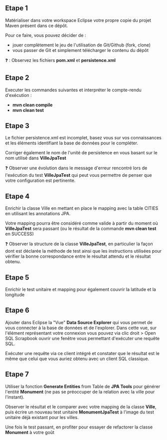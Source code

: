 ## Etape 1

Matérialiser dans votre workspace Eclipse votre propre copie du projet Maven présent dans ce dépôt.

Pour ce faire, vous pouvez décider de :

- jouer complètement le jeu de l'utilisation de Git/Github (fork, clone)
- vous passer de Git et simplement télécharger le contenu du dépôt

:question: : Observez les fichiers **pom.xml** et **persistence.xml**

## Etape 2

Executer les commandes suivantes et interpréter le compte-rendu d'exécution : 

- **mvn clean compile**
- **mvn clean test**

## Etape 3

Le fichier persistence.xml est incomplet, basez vous sur vos connaissances et les éléments identifiant la base de données pour le compléter.

Corriger également le nom de l'unité de persistence en vous basant sur le nom utilisé dans **VilleJpaTest**

:question: Observer une évolution dans le message d'erreur rencontré lors de l'exécution du test **VilleJpaTest** qui peut vous permettre de penser que votre configuration est pertinente.

## Etape 4

Enrichir la classe Ville en mettant en place le mapping avec la table CITIES en utilisant les annotations JPA.

Votre mapping pourra être considéré comme valide à partir du moment où **VilleJpaTest** sera passant (ou le résultat de la commande **mvn clean test** en SUCCESS)

:question: Observer la structure de la classe **VilleJpaTest**, en particulier la façon dont est déclarée la méthode de test ainsi que les instructions utilisées pour vérifier la bonne correspondance entre le résultat attendu et le résultat obtenu.

## Etape 5

Enrichir le test unitaire et mapping pour également couvrir la latitude et la longitude

## Etape 6

Ajouter dans Eclipse la "Vue" **Data Source Explorer** qui vous permet de vous connecter à la base de données et de l'explorer.
Dans cette vue, sur l'élément représentant votre connexion vous pouvez via clic droit > Open SQL Scrapbook ouvrir une fenêtre vous permettant d'exécuter une requête SQL.

Exécuter une requête via ce client intégré et constater que le résultat est le même que celui que vous auriez obtenu avec un client SQL classique.

## Etape 7

Utiliser la fonction **Generate Entities** from Table de **JPA Tools** pour générer l'entité **Monument** (ne pas se préoccuper de la relation avec la ville pour l'instant).

Observer le résultat et le comparer avec votre mapping de la classe **Ville**, puis écrire un nouveau test unitaire **MonumentJpaTest** à l'image du test unitaire déjà existant pour les villes.

Une fois le test passant, en profiter pour essayer de refactorer la classe **Monument** à votre goût


